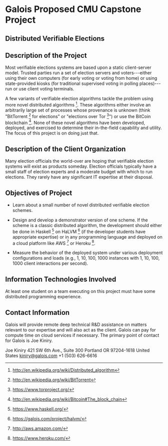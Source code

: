 # Galois Proposed CMU Capstone Project #

## Distributed Verifiable Elections ##

## Description of the Project ##

Most verifiable elections systems are based upon a static
client-server model.  Trusted parties run a set of election servers
and voters---either using their own computers (for early voting or
voting from home) or using state-provided kiosks (for traditional
supervised voting in polling places)---run or use client voting
terminals.

A few variants of verifiable election algorithms tackle the problem
using more novel distributed algorithms [^1].  These algorithms either
involve an arbitrarily large set of processes whose provenance is
unknown (think "BitTorrent [^2] for elections" or "elections over Tor
[^3]") or use the BitCoin blockchain [^4].  None of these novel
algorithms have been developed, deployed, and exercised to determine
their in-the-field capability and utility.  The focus of this project
is on doing just that.

## Description of the Client Organization ##

Many election officials the world-over are hoping that verifiable
election systems will exist as products someday.  Election officials
typically have a small staff of election experts and a moderate budget
with which to run elections.  They rarely have any significant IT
expertise at their disposal.

## Objectives of Project ##

* Learn about a small number of novel distributed verifiable election
  schemes.

* Design and develop a demonstrator version of one scheme.  If the
  scheme is a classic distributed algorithm, the development should
  either be done in Haskell [^5] on HaLVM [^6] (if the developer
  students have appropriate expertise) or in any programming language
  and deployed on a cloud platform like AWS [^7] or Heroku [^8].

* Measure the behavior of the deployed system under various deployment
  configurations and loads (e.g., 1, 10, 100, 1000 instances with 1,
  10, 100, 1000 client interactions per second).

## Information Technologies Involved ##

At least one student on a team executing on this project must have
some distributed programming experience.

[^1]: http://en.wikipedia.org/wiki/Distributed_algorithm
[^2]: http://en.wikipedia.org/wiki/BitTorrent
[^3]: https://www.torproject.org/
[^4]: http://en.wikipedia.org/wiki/Bitcoin#The_block_chain
[^5]: https://www.haskell.org/
[^6]: https://galois.com/project/halvm/
[^7]: http://aws.amazon.com/
[^8]: https://www.heroku.com/

## Contact Information ##

Galois will provide remote deep technical R&D assistance on matters
relevant to our expertise and will also act as the client.  Galois can
pay for compute time on cloud services if necessary.  The primary
point of contact for Galois is Joe Kiniry.

Joe Kiniry
421 SW 6th Ave., Suite 300
Portland OR 97204-1618
United States
<kiniry@galois.com>
+1 (503) 626-6616



